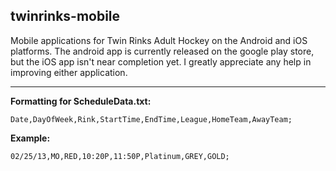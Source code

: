 twinrinks-mobile
-----

Mobile applications for Twin Rinks Adult Hockey on the Android and iOS platforms. The android app is currently released on the google play store, but the iOS app isn't near completion yet. I greatly appreciate any help in improving either application.

-----

**Formatting for ScheduleData.txt:**

`Date,DayOfWeek,Rink,StartTime,EndTime,League,HomeTeam,AwayTeam;`
  
**Example:**
   
`02/25/13,MO,RED,10:20P,11:50P,Platinum,GREY,GOLD;`
